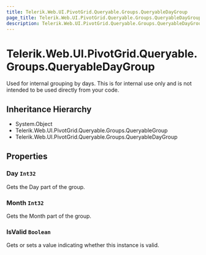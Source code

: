```yaml
---
title: Telerik.Web.UI.PivotGrid.Queryable.Groups.QueryableDayGroup
page_title: Telerik.Web.UI.PivotGrid.Queryable.Groups.QueryableDayGroup
description: Telerik.Web.UI.PivotGrid.Queryable.Groups.QueryableDayGroup
---
```


# Telerik.Web.UI.PivotGrid.Queryable.Groups.QueryableDayGroup

Used for internal grouping by days.
            This is for internal use only and is not intended to be used directly from your code.

## Inheritance Hierarchy

* System.Object
* Telerik.Web.UI.PivotGrid.Queryable.Groups.QueryableGroup
* Telerik.Web.UI.PivotGrid.Queryable.Groups.QueryableDayGroup

## Properties

###  Day `Int32`

Gets the Day part of the group.

###  Month `Int32`

Gets the Month part of the group.

###  IsValid `Boolean`

Gets or sets a value indicating whether this instance is valid.

